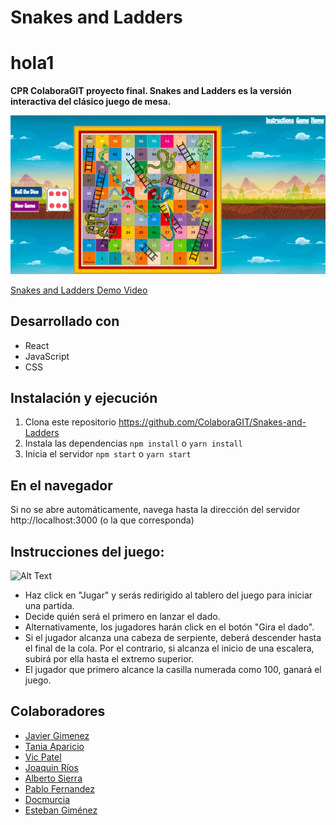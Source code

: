 # Snakes and Ladders

# hola1
**CPR ColaboraGIT proyecto final. Snakes and Ladders es la versión interactiva del clásico juego de mesa.**

![alt text](https://github.com/ColaboraGIT/Snakes-and-Ladders/blob/master/screenshoot.jpg)

[Snakes and Ladders Demo Video](https://youtu.be/0Wl8rad1MsQ)

## Desarrollado con

* React 
* JavaScript
* CSS

## Instalación y ejecución
 1. Clona este repositorio https://github.com/ColaboraGIT/Snakes-and-Ladders
 2. Instala las dependencias `npm install` o `yarn install`
 3. Inicia el servidor `npm start` o `yarn start`
 
 ## En el navegador
 
 Si no se abre automáticamente, navega hasta la dirección del servidor  http://localhost:3000 (o la que corresponda)
 
 ## Instrucciones del juego:
 
 ![Alt Text](https://media.giphy.com/media/dJHECxtJ3bObW0kx2y/giphy.gif)
 
 * Haz click en "Jugar" y serás redirigido al tablero del juego para iniciar una partida.
 * Decide quién será el primero en lanzar el dado.
 * Alternativamente, los jugadores harán click en el botón  "Gira el dado".
 * Si el jugador alcanza una cabeza de serpiente, deberá descender hasta el final de la cola. Por el contrario, si alcanza el inicio de una escalera, subirá por ella hasta el extremo superior.
 * El jugador que primero alcance la casilla numerada como 100, ganará el juego.
 
 ## Colaboradores
 * [Javier Gimenez](https://github.com/javileyes)
 * [Tania Aparicio](https://github.com/tanelam)
 * [Vic Patel](https://github.com/vp932712)
 * [Joaquin Ríos](https://github.com/joaquinalbares)
 * [Alberto Sierra](https://github.com/albsierra)
 * [Pablo Fernandez](https://github.com/PabloFernandez4)
 * [Docmurcia](https://github.com/docmurcia)
 * [Esteban Giménez](http://github.com/deymian)